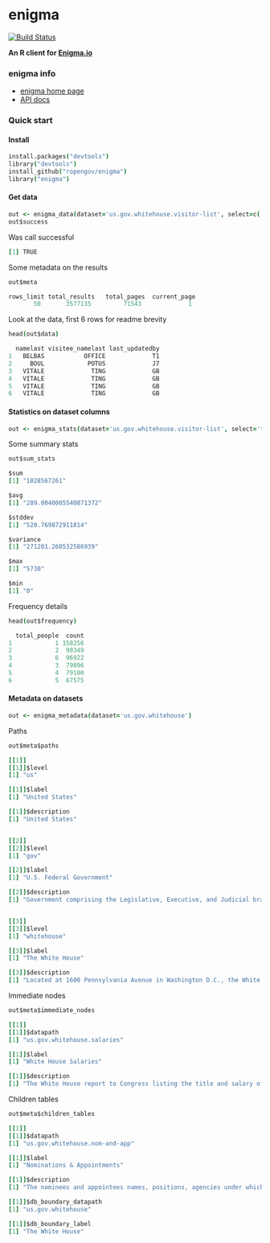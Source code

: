 enigma
=======

[![Build Status](https://api.travis-ci.org/rOpenGov/enigma.png)](https://travis-ci.org/rOpenGov/enigma)

**An R client for [Enigma.io](https://app.enigma.io/)**

### enigma info

+ [enigma home page](https://app.enigma.io/)
+ [API docs](https://app.enigma.io/api)

### Quick start

#### Install

```coffee
install.packages("devtools")
library("devtools")
install_github("ropengov/enigma")
library("enigma")
```

#### Get data

```coffee
out <- enigma_data(dataset='us.gov.whitehouse.visitor-list', select=c('namelast','visitee_namelast','last_updatedby'))
out$success
```

Was call successful

```coffee
[1] TRUE
```

Some metadata on the results

```coffee
out$meta
```

```coffee
rows_limit total_results   total_pages  current_page 
       50       3577135         71543             1 
```

Look at the data, first 6 rows for readme brevity

```coffee
head(out$data)
```

```coffee
  namelast visitee_namelast last_updatedby
1   BELBAS           OFFICE             T1
2     BOUL            POTUS             J7
3   VITALE             TING             GB
4   VITALE             TING             GB
5   VITALE             TING             GB
6   VITALE             TING             GB
```

#### Statistics on dataset columns

```coffee
out <- enigma_stats(dataset='us.gov.whitehouse.visitor-list', select='total_people')
```

Some summary stats

```coffee
out$sum_stats
```

```coffee
$sum
[1] "1028567261"

$avg
[1] "289.0040005540871372"

$stddev
[1] "520.769872911814"

$variance
[1] "271201.260532586939"

$max
[1] "5730"

$min
[1] "0"
```

Frequency details

```coffee
head(out$frequency)
```

```coffee
  total_people  count
1            1 158256
2            2  98349
3            6  96922
4            3  79896
5            4  79100
6            5  67575
```


#### Metadata on datasets

```coffee
out <- enigma_metadata(dataset='us.gov.whitehouse')
```

Paths 

```coffee
out$meta$paths
```

```coffee
[[1]]
[[1]]$level
[1] "us"

[[1]]$label
[1] "United States"

[[1]]$description
[1] "United States"


[[2]]
[[2]]$level
[1] "gov"

[[2]]$label
[1] "U.S. Federal Government"

[[2]]$description
[1] "Government comprising the Legislative, Executive, and Judicial branches of the United States of America."


[[3]]
[[3]]$level
[1] "whitehouse"

[[3]]$label
[1] "The White House"

[[3]]$description
[1] "Located at 1600 Pennsylvania Avenue in Washington D.C., the White House has served as the home and office for every U.S. president since John Adams."
```

Immediate nodes

```coffee
out$meta$immediate_nodes
```

```coffee
[[1]]
[[1]]$datapath
[1] "us.gov.whitehouse.salaries"

[[1]]$label
[1] "White House Salaries"

[[1]]$description
[1] "The White House report to Congress listing the title and salary of every White House Office employee since 1995."
```

Children tables

```coffee
out$meta$children_tables
```

```coffee
[[1]]
[[1]]$datapath
[1] "us.gov.whitehouse.nom-and-app"

[[1]]$label
[1] "Nominations & Appointments"

[[1]]$description
[1] "The nominees and appointees names, positions, agencies under which they are nominated or appointed, the agency's websites, nomination dates, and vote confirmation dates."

[[1]]$db_boundary_datapath
[1] "us.gov.whitehouse"

[[1]]$db_boundary_label
[1] "The White House"
```